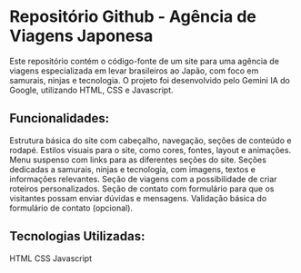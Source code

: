 # Repositório Github - Agência de Viagens Japonesa

Este repositório contém o código-fonte de um site para uma agência de viagens especializada em levar brasileiros ao Japão, com foco em samurais, ninjas e tecnologia. O projeto foi desenvolvido pelo Gemini IA do Google, utilizando HTML, CSS e Javascript.

## Funcionalidades:

Estrutura básica do site com cabeçalho, navegação, seções de conteúdo e rodapé.
Estilos visuais para o site, como cores, fontes, layout e animações.
Menu suspenso com links para as diferentes seções do site.
Seções dedicadas a samurais, ninjas e tecnologia, com imagens, textos e informações relevantes.
Seção de viagens com a possibilidade de criar roteiros personalizados.
Seção de contato com formulário para que os visitantes possam enviar dúvidas e mensagens.
Validação básica do formulário de contato (opcional).

## Tecnologias Utilizadas:

HTML
CSS
Javascript


